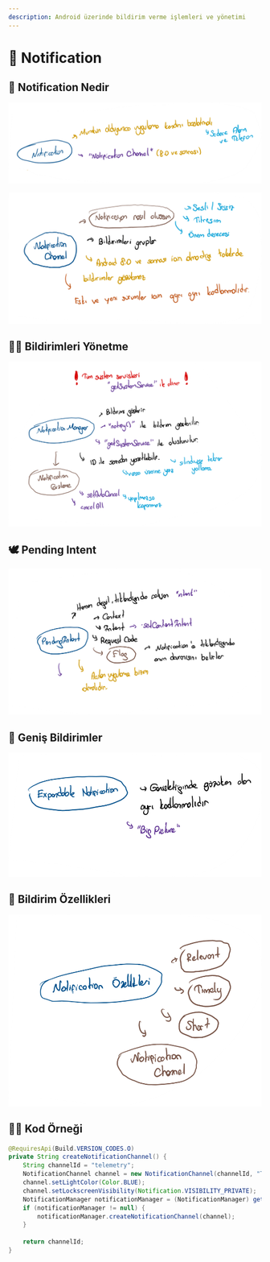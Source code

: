 ```yaml
---
description: Android üzerinde bildirim verme işlemleri ve yönetimi
---
```


# 🔔 Notification

## 🎈 Notification Nedir

![](../.gitbook/assets/notification_hand.png)

![](../.gitbook/assets/notification_channel.png)

## 👨‍💼 Bildirimleri Yönetme

![](../.gitbook/assets/notification_manager.png)

## 🕊️ Pending Intent

![](../.gitbook/assets/pending_intent.png)

## 🎳 Geniş Bildirimler

![](../.gitbook/assets/expandable_notification.png)

## 💎 Bildirim Özellikleri

![](../.gitbook/assets/notification_types.png)

## 👨‍💻 Kod Örneği

```java
@RequiresApi(Build.VERSION_CODES.O)
private String createNotificationChannel() {
    String channelId = "telemetry";
    NotificationChannel channel = new NotificationChannel(channelId, "Telemetry Service", NotificationManager.IMPORTANCE_DEFAULT);
    channel.setLightColor(Color.BLUE);
    channel.setLockscreenVisibility(Notification.VISIBILITY_PRIVATE);
    NotificationManager notificationManager = (NotificationManager) getSystemService(Context.NOTIFICATION_SERVICE);
    if (notificationManager != null) {
        notificationManager.createNotificationChannel(channel);
    }

    return channelId;
}
```


